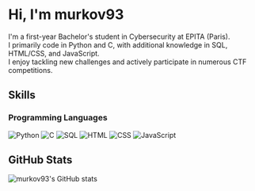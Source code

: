 # Hi, I'm murkov93

I'm a first-year Bachelor's student in Cybersecurity at EPITA (Paris).  
I primarily code in Python and C, with additional knowledge in SQL, HTML/CSS, and JavaScript.  
I enjoy tackling new challenges and actively participate in numerous CTF competitions.

## Skills

### Programming Languages
<p>
  <img src="https://img.shields.io/badge/Python-1a1a1a?style=for-the-badge&logo=python&logoColor=FF1493" alt="Python"/>
  <img src="https://img.shields.io/badge/C-1a1a1a?style=for-the-badge&logo=c&logoColor=FF1493" alt="C"/>
  <img src="https://img.shields.io/badge/SQL-1a1a1a?style=for-the-badge&logo=mysql&logoColor=FF1493" alt="SQL"/>
  <img src="https://img.shields.io/badge/HTML-1a1a1a?style=for-the-badge&logo=html5&logoColor=FF1493" alt="HTML"/>
  <img src="https://img.shields.io/badge/CSS-1a1a1a?style=for-the-badge&logo=css3&logoColor=FF1493" alt="CSS"/>
  <img src="https://img.shields.io/badge/JavaScript-1a1a1a?style=for-the-badge&logo=javascript&logoColor=FF1493" alt="JavaScript"/>
</p>

## GitHub Stats

![murkov93's GitHub stats](https://github-readme-stats.vercel.app/api?username=murkov93&show_icons=true&bg_color=1a1a1a&title_color=FF1493&text_color=FF1493&icon_color=FF1493&border_color=FF1493)
